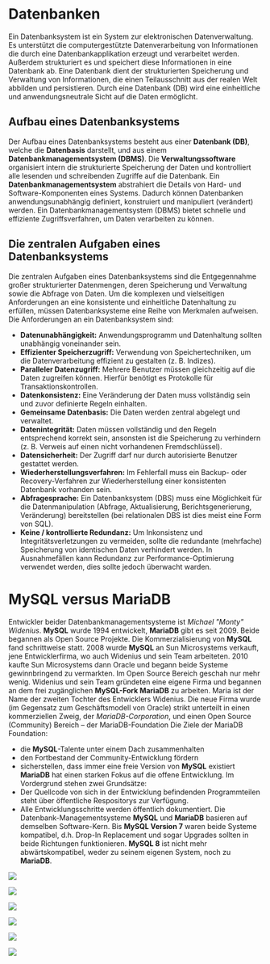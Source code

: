 # Datenbanken
Ein Datenbanksystem ist ein System zur elektronischen Datenverwaltung. Es
unterstützt die computergestützte Datenverarbeitung von Informationen die durch
eine Datenbankapplikation erzeugt und verarbeitet werden. Außerdem strukturiert es
und speichert diese Informationen in eine Datenbank ab.
Eine Datenbank dient der strukturierten Speicherung und Verwaltung von
Informationen, die einen Teilausschnitt aus der realen Welt abbilden und persistieren.
Durch eine Datenbank (DB) wird eine einheitliche und anwendungsneutrale Sicht auf
die Daten ermöglicht.

## Aufbau eines Datenbanksystems
Der Aufbau eines Datenbanksystems besteht aus einer **Datenbank (DB)**, welche die
**Datenbasis** darstellt, und aus einem **Datenbankmanagementsystem (DBMS)**.
Die **Verwaltungssoftware** organisiert intern die strukturierte Speicherung der Daten
und kontrolliert alle lesenden und schreibenden Zugriffe auf die Datenbank.
Ein **Datenbankmanagementsystem** abstrahiert die Details von Hard- und
Software-Komponenten eines Systems. Dadurch können Datenbanken
anwendungsunabhängig definiert, konstruiert und manipuliert (verändert) werden. Ein
Datenbankmanagementsystem (DBMS) bietet schnelle und effiziente Zugriffsverfahren,
um Daten verarbeiten zu können.
## Die zentralen Aufgaben eines Datenbanksystems
Die zentralen Aufgaben eines Datenbanksystems sind die Entgegennahme großer strukturierter
Datenmengen, deren Speicherung und Verwaltung sowie die Abfrage von Daten.
Um die komplexen und vielseitigen Anforderungen an eine konsistente und einheitliche Datenhaltung
zu erfüllen, müssen Datenbanksysteme eine Reihe von Merkmalen aufweisen. Die Anforderungen an
ein Datenbanksystem sind:
* **Datenunabhängigkeit:** Anwendungsprogramm und Datenhaltung sollten unabhängig
voneinander sein.
* **Effizienter Speicherzugriff:** Verwendung von Speichertechniken, um die
Datenverarbeitung effizient zu gestalten (z. B. Indizes).
* **Paralleler Datenzugriff:** Mehrere Benutzer müssen gleichzeitig auf die Daten zugreifen
können. Hierfür benötigt es Protokolle für Transaktionskontrollen.
* **Datenkonsistenz:** Eine Veränderung der Daten muss vollständig sein und zuvor definierte
Regeln einhalten.
* **Gemeinsame Datenbasis:** Die Daten werden zentral abgelegt und verwaltet.
* **Datenintegrität:** Daten müssen vollständig und den Regeln entsprechend korrekt sein,
ansonsten ist die Speicherung zu verhindern (z. B. Verweis auf einen nicht vorhandenen
Fremdschlüssel).
* **Datensicherheit:** Der Zugriff darf nur durch autorisierte Benutzer gestattet werden.
* **Wiederherstellungsverfahren:** Im Fehlerfall muss ein Backup- oder Recovery-Verfahren
zur Wiederherstellung einer konsistenten Datenbank vorhanden sein.
* **Abfragesprache:** Ein Datenbanksystem (DBS) muss eine Möglichkeit für die
Datenmanipulation (Abfrage, Aktualisierung, Berichtsgenerierung, Veränderung)
bereitstellen (bei relationalen DBS ist dies meist eine Form von SQL).
* **Keine / kontrollierte Redundanz:** Um Inkonsistenz und Integritätsverletzungen zu
vermeiden, sollte die redundante (mehrfache) Speicherung von identischen Daten
verhindert werden. In Ausnahmefällen kann Redundanz zur Performance-Optimierung
verwendet werden, dies sollte jedoch überwacht warden.

# MySQL versus MariaDB
Entwickler beider Datenbankmanagementsysteme ist *Michael "Monty" Widenius*. **MySQL** wurde 1994 entwickelt, **MariaDB** gibt es seit 2009. Beide begannen als Open Source Projekte. Die Kommerzialisierung von **MySQL** fand schrittweise statt. 2008 wurde **MySQL** an Sun Microsystems verkauft, jene Entwicklerfirma, wo auch Widenius und sein Team arbeiteten. 2010 kaufte Sun Microsystems dann Oracle und begann beide Systeme gewinnbringend zu vermarkten. Im Open Source Bereich geschah nur mehr wenig. Widenius und sein Team gründeten eine eigene Firma und begannen an dem frei zugänglichen **MySQL-Fork MariaDB** zu arbeiten. Maria ist der Name der zweiten Tochter des Entwicklers Widenius. Die neue Firma wurde (im Gegensatz zum Geschäftsmodell von Oracle) strikt unterteilt in einen kommerziellen Zweig, der *MariaDB-Corporation*, und einen Open Source (Community) Bereich – der MariaDB-Foundation
Die Ziele der MariaDB Foundation:
*	die **MySQL**-Talente unter einem Dach zusammenhalten
*	den Fortbestand der Community-Entwicklung fördern
*	sicherstellen, dass immer eine freie Version von **MySQL** existiert
**MariaDB** hat einen starken Fokus auf die offene Entwicklung. Im Vordergrund stehen zwei Grundsätze:
*	Der Quellcode von sich in der Entwicklung befindenden Programmteilen steht über öffentliche Respositorys zur Verfügung.
*	Alle Entwicklungsschritte werden öffentlich dokumentiert.
Die Datenbank-Managementsysteme **MySQL** und **MariaDB** basieren auf demselben Software-Kern. Bis **MySQL Version 7** waren beide Systeme kompatibel, d.h. Drop-In Replacement und sogar Upgrades sollten in beide Richtungen funktionieren. **MySQL 8** ist nicht mehr abwärtskompatibel, weder zu seinem eigenen System, noch zu **MariaDB**.

![ ](1.PNG)

![ ](2.PNG)

![ ](3.PNG)

![ ](4.PNG)

![ ](5.PNG)

![ ](6.PNG)


